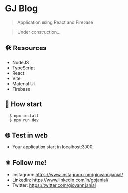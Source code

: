 # GJ Blog
> Application using React and Firebase

> Under construction...

## :hammer_and_wrench: Resources
- NodeJS
- TypeScript
- React
- Vite
- Material UI
- Firebase

## :rocket: How start
```
  $ npm install
  $ npm run dev
```

## :globe_with_meridians: Test in web
- Your application start in localhost:3000.

## :fleur_de_lis: Follow me!
- Instagram: https://www.instagram.com/giovannijanial/
- LinkedIn: https://www.linkedin.com/in/gpjanial/
- Twitter: https://twitter.com/giovannijanial
